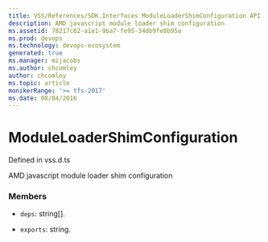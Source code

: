```yaml
---
title: VSS/References/SDK.Interfaces ModuleLoaderShimConfiguration API | Extensions for Azure DevOps Services
description: AMD javascript module loader shim configuration
ms.assetid: 78217c62-a1e1-9ba7-fe95-34db9fe8b95a
ms.prod: devops
ms.technology: devops-ecosystem
generated: true
ms.manager: mijacobs
ms.author: chcomley
author: chcomley
ms.topic: article
monikerRange: '>= tfs-2017'
ms.date: 08/04/2016
---
```


# ModuleLoaderShimConfiguration

Defined in vss.d.ts


AMD javascript module loader shim configuration 

### Members

* `deps`: string[]. 

* `exports`: string. 


